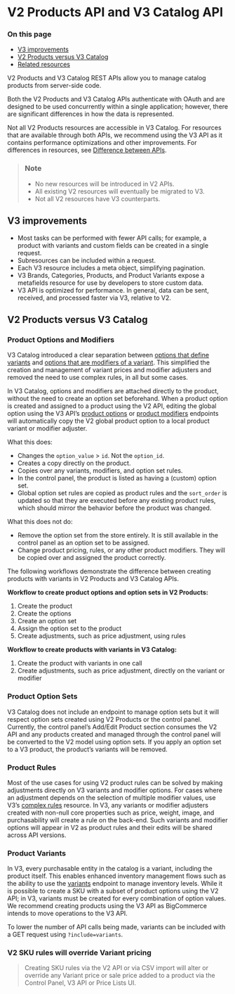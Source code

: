 # V2 Products API and V3 Catalog API

<div class="otp" id="no-index">

### On this page
- [V3 improvements](#v3-improvements)
- [V2 Products versus V3 Catalog](#v2-products-versus-v3-catalog)
- [Related resources](#interoperability-between-v2-and-v3)

</div>

V2 Products and V3 Catalog REST APIs allow you to manage catalog products from server-side code.

Both the V2 Products and V3 Catalog APIs authenticate with OAuth and are designed to be used concurrently within a single application; however, there are significant differences in how the data is represented.

Not all V2 Products resources are accessible in V3 Catalog. For resources that are available through both APIs, we recommend using the V3 API as it contains performance optimizations and other improvements. For differences in resources, see [Difference between APIs]().

<div class="HubBlock--callout">
<div class="CalloutBlock--info">
<div class="HubBlock-content">

> ### Note
>
> * No new resources will be introduced in V2 APIs.
> * All existing V2 resources will eventually be migrated to V3.
> * Not all V2 resources have V3 counterparts. 

</div>
</div>
</div>

## V3 improvements

* Most tasks can be performed with fewer API calls; for example, a product with variants and custom fields can be created in a single request.
* Subresources can be included within a request.
* Each V3 resource includes a meta object, simplifying pagination.
* V3 Brands, Categories, Products, and Product Variants expose a metafields resource for use by developers to store custom data.
* V3 API is optimized for performance. In general, data can be sent, received, and processed faster via V3, relative to V2.

## V2 Products versus V3 Catalog

### Product Options and Modifiers

V3 Catalog introduced a clear separation between [options that define variants](https://developer.bigcommerce.com/api-reference/catalog/catalog-api/product-variants) and [options that are modifiers of a variant](https://developer.bigcommerce.com/api-reference/store-management/catalog/product-modifiers). This simplified the creation and management of variant prices and modifier adjusters and removed the need to use complex rules, in all but some cases. 

In V3 Catalog, options and modifiers are attached directly to the product, without the need to create an option set beforehand. When a product option is created and assigned to a product using the V2 API, editing the global option using the V3 API’s [product options](https://developer.bigcommerce.com/api-reference/store-management/catalog/product-options/updateoption) or [product modifiers](https://developer.bigcommerce.com/api-reference/store-management/catalog/product-modifiers/updatemodifier) endpoints will automatically copy the V2 global product option to a local product variant or modifier adjuster.

What this does:

* Changes the `option_value` > `id`. Not the `option_id`.
* Creates a copy directly on the product.
* Copies over any variants, modifiers, and option set rules.
* In the control panel, the product is listed as having a (custom) option set.
* Global option set rules are copied as product rules and the `sort_order` is updated so that they are executed before any existing product rules, which should mirror the behavior before the product was changed.

What this does not do:

* Remove the option set from the store entirely. It is still available in the control panel as an option set to be assigned.
* Change product pricing, rules, or any other product modifiers. They will be copied over and assigned the product correctly.

The following workflows demonstrate the difference between creating products with variants in V2 Products and V3 Catalog APIs.

**Workflow to create product options and option sets in V2 Products:**

1. Create the product
2. Create the options
3. Create an option set
4. Assign the option set to the product
5. Create adjustments, such as price adjustment, using rules


**Workflow to create products with variants in V3 Catalog:**

1. Create the product with variants in one call
2. Create adjustments, such as price adjustment, directly on the variant or modifier

### Product Option Sets

V3 Catalog does not include an endpoint to manage option sets but it will respect option sets created using V2 Products or the control panel. Currently, the control panel’s Add/Edit Product section consumes the V2 API and any products created and managed through the control panel will be converted to the V2 model using option sets. If you apply an option set to a V3 product, the product’s variants will be removed.

### Product Rules 

Most of the use cases for using V2 product rules can be solved by making adjustments directly on V3 variants and modifier options. For cases where an adjustment depends on the selection of multiple modifier values, use V3’s [complex rules](https://developer.bigcommerce.com/api-reference/store-management/catalog/product-complex-rules/createcomplexrule) resource. 
In V3, any variants or modifier adjusters created with non-null core properties such as price, weight, image, and purchasability will create a rule on the back-end. Such variants and modifier options will appear in V2 as product rules and their edits will be shared across API versions.

### Product Variants

In V3, every purchasable entity in the catalog is a variant, including the product itself. This enables enhanced inventory management flows such as the ability to use the [variants](https://developer.bigcommerce.com/api-reference/store-management/catalog/variants/updatevariantsbatch) endpoint to manage inventory levels. While it is possible to create a SKU with a subset of product options using the V2 API; in V3, variants must be created for every combination of option values. We recommend creating products using the V3 API as BigCommerce intends to move operations to the V3 API.

To lower the number of API calls being made, variants can be included with a GET request using `?include=variants`.

<div class="HubBlock--callout">
<div class="CalloutBlock--warning">
<div class="HubBlock-content">

<!-- theme: warning -->

### V2 SKU rules will override Variant pricing
> Creating SKU rules via the V2 API or via CSV import will alter or override any Variant price or sale price added to a product via the Control Panel, V3 API or Price Lists UI.

</div>
</div>
</div>


